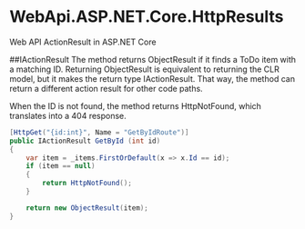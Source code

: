 # WebApi.ASP.NET.Core.HttpResults
Web API ActionResult in ASP.NET Core

##IActionResult
The method returns ObjectResult if it finds a ToDo item with a matching ID. Returning ObjectResult is equivalent to returning the CLR model, but it makes the return type IActionResult. That way, the method can return a different action result for other code paths.

When the ID is not found, the method returns HttpNotFound, which translates into a 404 response.
```csharp
[HttpGet("{id:int}", Name = "GetByIdRoute")]
public IActionResult GetById (int id)
{
    var item = _items.FirstOrDefault(x => x.Id == id);
    if (item == null)
    {
        return HttpNotFound();
    }

    return new ObjectResult(item);
}
```
